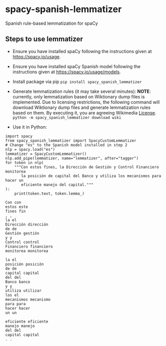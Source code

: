 # spacy-spanish-lemmatizer
Spanish rule-based lemmatization for spaCy

## Steps to use lemmatizer
* Ensure you have installed spaCy following the instructions given at https://spacy.io/usage.
* Ensure you have installed spaCy Spanish model following the instructions given at https://spacy.io/usage/models.
* Install package via pip
```pip install spacy_spanish_lemmatizer```
* Generate lemmatization rules (it may take several minutes):
__NOTE__: currently, only lemmatization based on Wiktionary dump files is implemented. Due to licensing restrictions, the following command will download Wiktionary dump files and generate lemmatization rules based on them. By executing it, you are agreeing Wikimedia [License](https://dumps.wikimedia.org/legal.html).
```python -m spacy_spanish_lemmatizer download wiki```

* Use it in Python:
```
import spacy
from spacy_spanish_lemmatizer import SpacyCustomLemmatizer
# Change "es" to the Spanish model installed in step 2
nlp = spacy.load("es")
lemmatizer = SpacyCustomLemmatizer()
nlp.add_pipe(lemmatizer, name="lemmatizer", after="tagger")
for token in nlp(
    """Con estos fines, la Dirección de Gestión y Control Financiero monitorea
       la posición de capital del Banco y utiliza los mecanismos para hacer un
       eficiente manejo del capital."""
):
    print(token.text, token.lemma_)
```

```
Con con
estos este
fines fin
, ,
la el
Dirección dirección
de de
Gestión gestión
y y
Control control
Financiero financiero
monitorea monitorea

la el
posición posición
de de
capital capital
del del
Banco banco
y y
utiliza utilizar
los el
mecanismos mecanismo
para para
hacer hacer
un un

eficiente eficiente
manejo manejo
del del
capital capital
. .
```
